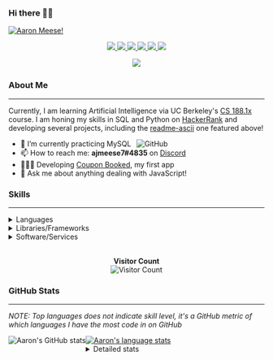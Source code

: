 ### Hi there 👋🏻
[![Aaron Meese!](https://user-images.githubusercontent.com/17814535/88975338-a2aabf00-d27f-11ea-963f-8a19608716b4.png)](https://github.com/ajmeese7/readme-ascii "README ASCII")

<p align="center">
  <a href="https://github.com/ajmeese7">
    <img src="https://img.shields.io/badge/-Github-000?style=flat&logo=Github&logoColor=white" />
  </a>
  <a href="https://www.linkedin.com/in/aaronmeese/">
    <img src="https://img.shields.io/badge/-LinkedIn-blue?style=flat&logo=Linkedin&logoColor=white" />
  </a>
  <a href="https://www.instagram.com/ajmeese7">
    <img src="https://img.shields.io/badge/-Instagram-c13584?style=flat&labelColor=c13584&logo=instagram&logoColor=white" />
  </a>
  <a href="https://twitter.com/ajmeese7">
    <img src="https://img.shields.io/badge/-Twitter-1ca0f1?style=flat-square&labelColor=1ca0f1&logo=twitter&logoColor=white&link=https://twitter.com/ajmeese7" />
  </a>
  <a href="https://medium.com/@ajmeese7">
    <img src="https://img.shields.io/badge/-Medium-03a57a?style=flat-square&labelColor=000000&logo=Medium&link=https://medium.com/@ajmeese7/" />
  </a>
  <a href="mailto:ajmeese7@gmail.com">
    <img src="https://img.shields.io/badge/-Gmail-c14438?style=flat&logo=Gmail&logoColor=white" />
  </a>
</p>
<p align="center">
  <a href="https://www.codewars.com/users/ajmeese7">
    <img src="https://www.codewars.com/users/ajmeese7/badges/large" />
  </a>
</p>

### About Me ###
----------------------------------------------------------------------------------------------------------------------------
Currently, I am learning Artificial Intelligence via UC Berkeley's [CS 188.1x](https://courses.edx.org/courses/BerkeleyX/CS188.1x-4/1T2015/course/) course.
I am honing my skills in SQL and Python on [HackerRank](https://www.hackerrank.com/ajmeese7) and developing several projects, including the 
[readme-ascii](https://github.com/ajmeese7/readme-ascii) one featured above!

<img width="50%" align="right" alt="GitHub" src="https://raw.githubusercontent.com/onimur/.github/master/.resources/git-header.svg" />

- 🔭 I’m currently practicing MySQL
- 📫 How to reach me: **ajmeese7#4835** on [Discord](https://discord.com)
- 👨🏼‍💻 Developing [Coupon Booked](https://couponbooked.com), my first app
- 💬 Ask me about anything dealing with JavaScript!
<!-- TODO: make this pretty enough to promote!
- 🎯 Portfolio site: [https://aaronmeese.com](https://aaronmeese.com/)
-->

### Skills ###
----------------------------------------------------------------------------------------------------------------------------
<details>
<summary>Languages</summary>

+ JavaScript
+ HTML
+ CSS
    + [README ASCII](https://github.com/ajmeese7/readme-ascii)
+ PHP
+ Java
    + [BRCC Java](https://github.com/ajmeese7/brcc-java)
    + [Euler Problems](https://github.com/ajmeese7/euler-problems)

</details>
<details>
<summary>Libraries/Frameworks</summary>

+ NodeJS
    + [Snapchat Share](https://github.com/ajmeese7/snapchat-share)
    + [FRC Spreadsheets](https://github.com/ajmeese7/frc-spreadsheets)
+ Cordova
+ jQuery
+ Discord.js
    + [Spambot](https://github.com/ajmeese7/spambot)
    + [Automatic Reactions](https://github.com/ajmeese7/automatic-reactions)
    + [Multiple Reactions](https://github.com/ajmeese7/multiple-reactions)

</details>
<details>
<summary>Software/Services</summary>

+ Wallpaper Engine
    + [Random Wallpaper](https://github.com/ajmeese7/random-wallpaper)
    + [Image of the Day](https://github.com/ajmeese7/image-of-the-day)
+ phpMyAdmin
+ Cloudinary
+ Puppeteer
    + [README ASCII](https://github.com/ajmeese7/readme-ascii)
    + [Dynamic Page Retrieval](https://github.com/ajmeese7/dynamic-page-retrieval)
+ Nightmare.js
    + [Steam Queue Clicker](https://github.com/ajmeese7/steam-queue-clicker)
    + [Repbot](https://github.com/ajmeese7/repbot)
+ Firefox Extensions
    + [Chess Next Move](https://github.com/ajmeese7/chess-next-move)
    + [Gmail Label Organizer](https://github.com/ajmeese7/gmail-label-organizer)
+ Google Analytics
+ Heroku
+ Nexmo
</details>

<p align="center">
  <br>
  <b>Visitor Count</b><br>
  <img src="https://profile-counter.glitch.me/ajmeese7/count.svg" alt="Visitor Count"/>
</p>

### GitHub Stats ###
----------------------------------------------------------------------------------------------------------------------------
*NOTE: Top languages does not indicate skill level, it's a GitHub metric of which languages I have the most code in on GitHub*

<a href="https://profile-summary-for-github.com/user/ajmeese7">
  <img align="left" height="170px" src="https://github-readme-stats.vercel.app/api?username=ajmeese7&show_icons=true&line_height=27&count_private=true&include_all_commits=true" alt="Aaron's GitHub stats"/>
  <img src="https://github-readme-stats.vercel.app/api/top-langs/?username=ajmeese7&hide_langs_below=5&layout=compact" alt="Aaron's language stats"/>
</a>

<details>
<summary>Detailed stats</summary>

### :zap: Recent Activity
<!--START_SECTION:activity-->
1. 🗣 Commented on [#3](https://github.com//ajmeese7/readme-ascii/issues/3) in [ajmeese7/readme-ascii](https://github.com//ajmeese7/readme-ascii)
2. ❗️ Opened issue [#4](https://github.com//ajmeese7/repbot/issues/4) in [ajmeese7/repbot](https://github.com//ajmeese7/repbot)
3. 💪 Opened PR [#1](https://github.com//DYstebo/StinkyBot/pull/1) in [DYstebo/StinkyBot](https://github.com//DYstebo/StinkyBot)
4. 🎉 Merged PR [#2](https://github.com//ajmeese7/automatic-reactions/pull/2) in [ajmeese7/automatic-reactions](https://github.com//ajmeese7/automatic-reactions)
5. 🎉 Merged PR [#31](https://github.com//ajmeese7/spambot/pull/31) in [ajmeese7/spambot](https://github.com//ajmeese7/spambot)
<!--END_SECTION:activity-->

### 🧐 Waka Stats
<!--START_SECTION:waka-->
![Lines of code](https://img.shields.io/badge/From%20Hello%20World%20I've%20written-6.5%20million%20Lines%20of%20code-blue)

**🐱 My GitHub Data** 

> 🏆 418 Contributions in year 2020
 > 
> 📦 Used 43.9 kB in GitHub's Storage 
 > 
> 💼 Opted to Hire
 > 
> 📜 43 Public Repositories 
 > 
> 🔑 15 Owned Private Repositories 

**I'm an early 🐤** 

```text
🌞 Morning    108 commits    ██████░░░░░░░░░░░░░░░░░░░   24.66% 
🌆 Daytime    222 commits    ████████████░░░░░░░░░░░░░   50.68% 
🌃 Evening    106 commits    ██████░░░░░░░░░░░░░░░░░░░   24.2% 
🌙 Night      2 commits      ░░░░░░░░░░░░░░░░░░░░░░░░░   0.46%

```
📅 **I'm Most Productive on Saturdays** 

```text
Monday       48 commits     ██░░░░░░░░░░░░░░░░░░░░░░░   10.96% 
Tuesday      64 commits     ███░░░░░░░░░░░░░░░░░░░░░░   14.61% 
Wednesday    65 commits     ███░░░░░░░░░░░░░░░░░░░░░░   14.84% 
Thursday     58 commits     ███░░░░░░░░░░░░░░░░░░░░░░   13.24% 
Friday       65 commits     ███░░░░░░░░░░░░░░░░░░░░░░   14.84% 
Saturday     82 commits     ████░░░░░░░░░░░░░░░░░░░░░   18.72% 
Sunday       56 commits     ███░░░░░░░░░░░░░░░░░░░░░░   12.79%

```


📊 **This week I spent my time on** 

```text
⌚︎ Timezone: America/Chicago

💬 Languages: 
JavaScript               9 mins              ██████████░░░░░░░░░░░░░░░   41.46% 
YAML                     9 mins              ██████████░░░░░░░░░░░░░░░   40.31% 
Markdown                 4 mins              ████░░░░░░░░░░░░░░░░░░░░░   18.11% 
EJS                      0 secs              ░░░░░░░░░░░░░░░░░░░░░░░░░   0.11%

🐱‍💻 Projects: 
ajmeese7                 13 mins             ██████████████░░░░░░░░░░░   58.43% 
repbot                   9 mins              ██████████░░░░░░░░░░░░░░░   41.46% 
galley-calls             0 secs              ░░░░░░░░░░░░░░░░░░░░░░░░░   0.11%

```

**I mostly code in JavaScript** 

```text
JavaScript   19 repos       █████████████░░░░░░░░░░░░   52.78% 
HTML         7 repos        ████░░░░░░░░░░░░░░░░░░░░░   19.44% 
Java         4 repos        ██░░░░░░░░░░░░░░░░░░░░░░░   11.11% 
Python       2 repos        █░░░░░░░░░░░░░░░░░░░░░░░░   5.56% 
CSS          1 repos        ░░░░░░░░░░░░░░░░░░░░░░░░░   2.78% 
QML          1 repos        ░░░░░░░░░░░░░░░░░░░░░░░░░   2.78% 
PHP          1 repos        ░░░░░░░░░░░░░░░░░░░░░░░░░   2.78%

```


**Timeline**

![Chart not found](https://github.com/ajmeese7/ajmeese7/blob/master/charts/bar_graph.png) 


<!--END_SECTION:waka-->
</details>
